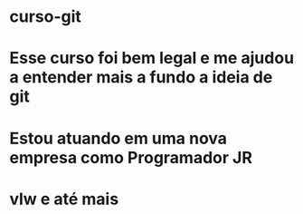 # curso-git
# Esse curso foi bem legal e me ajudou a entender mais a fundo a ideia de git
# Estou atuando em uma nova empresa como Programador JR
# vlw e até mais